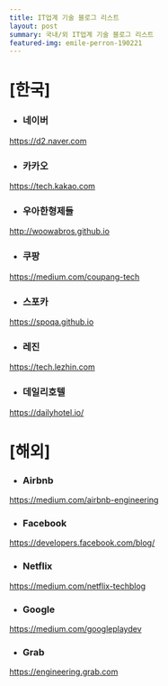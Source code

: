 ```yaml
---
title: IT업계 기술 블로그 리스트
layout: post
summary: 국내/외 IT업계 기술 블로그 리스트
featured-img: emile-perron-190221
---
```


# [한국]
- ### 네이버
<https://d2.naver.com>

- ### 카카오
<https://tech.kakao.com>

- ### 우아한형제들
<http://woowabros.github.io>

- ### 쿠팡
<https://medium.com/coupang-tech>

- ### 스포카
<https://spoqa.github.io>

- ### 레진
<https://tech.lezhin.com>

- ### 데일리호텔
<https://dailyhotel.io/>

# [해외]

- ### Airbnb
<https://medium.com/airbnb-engineering>

- ### Facebook
<https://developers.facebook.com/blog/>

- ### Netflix
<https://medium.com/netflix-techblog>

- ### Google
<https://medium.com/googleplaydev>

- ### Grab
<https://engineering.grab.com>
